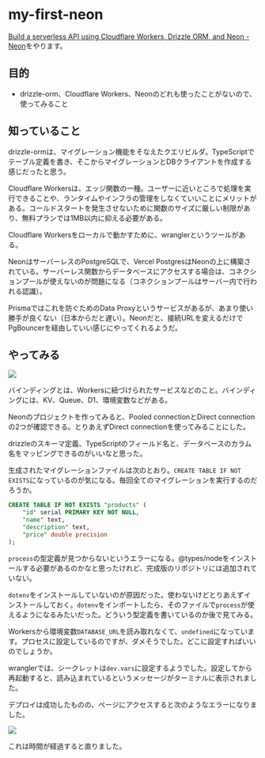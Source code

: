 # my-first-neon

[Build a serverless API using Cloudflare Workers, Drizzle ORM, and Neon - Neon](https://neon.tech/blog/api-cf-drizzle-neon)をやります。

## 目的

- drizzle-orm、Cloudflare Workers、Neonのどれも使ったことがないので、使ってみること

## 知っていること

drizzle-ormは、マイグレーション機能をそなえたクエリビルダ。TypeScriptでテーブル定義を書き、そこからマイグレーションとDBクライアントを作成する感じだったと思う。

Cloudflare Workersは、エッジ関数の一種。ユーザーに近いところで処理を実行できることや、ランタイムやインフラの管理をしなくていいことにメリットがある。コールドスタートを発生させないために関数のサイズに厳しい制限があり、無料プランでは1MB以内に抑える必要がある。

Cloudflare Workersをローカルで動かすために、wranglerというツールがある。

NeonはサーバーレスのPostgreSQLで、Vercel PostgresはNeonの上に構築されている。サーバーレス関数からデータベースにアクセスする場合は、コネクションプールが使えないのが問題になる（コネクションプールはサーバー内で行われる認識）。

Prismaではこれを防ぐためのData Proxyというサービスがあるが、あまり使い勝手が良くない（日本からだと遅い）。Neonだと、接続URLを変えるだけでPgBouncerを経由していい感じにやってくれるようだ。

## やってみる

![](https://i.gyazo.com/654207d3fe2fa2804da9db42c9c15465.png)

バインディングとは、Workersに紐づけられたサービスなどのこと。バインディングには、KV、Queue、D1、環境変数などがある。

Neonのプロジェクトを作ってみると、Pooled connectionとDirect connectionの2つが確認できる。とりあえずDirect connectionを使ってみることにした。

drizzleのスキーマ定義、TypeScriptのフィールド名と、データベースのカラム名をマッピングできるのがいいなと思った。

生成されたマイグレーションファイルは次のとおり。`CREATE TABLE IF NOT EXISTS`になっているのが気になる。毎回全てのマイグレーションを実行するのだろうか。

```sql
CREATE TABLE IF NOT EXISTS "products" (
	"id" serial PRIMARY KEY NOT NULL,
	"name" text,
	"description" text,
	"price" double precision
);
```

`process`の型定義が見つからないというエラーになる。@types/nodeをインストールする必要があるのかなと思ったけれど、完成版のリポジトリには追加されていない。

`dotenv`をインストールしていないのが原因だった。使わないけどとりあえずインストールしておく。`dotenv`をインポートしたら、そのファイルで`process`が使えるようになるみたいだった。どういう型定義を書いているのか後で見てみる。

Workersから環境変数`DATABASE_URL`を読み取れなくて、`undefined`になっています。プロセスに設定しているのですが、ダメそうでした。どこに設定すればいいのでしょうか。

wranglerでは、シークレットは`dev.vars`に設定するようでした。設定してから再起動すると、読み込まれているというメッセージがターミナルに表示されました。

デプロイは成功したものの、ページにアクセスすると次のようなエラーになりました。

![](https://i.gyazo.com/b8d6083682849cdfc0aa4e8a657e0263.png)

これは時間が経過すると直りました。
